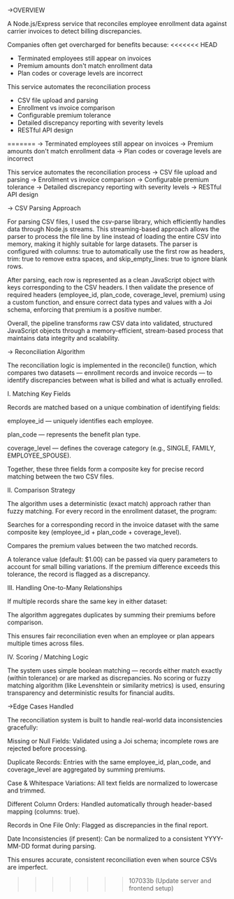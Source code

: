 
->OVERVIEW

A Node.js/Express service that reconciles employee enrollment data against carrier invoices to detect billing discrepancies.

Companies often get overcharged for benefits because:
<<<<<<< HEAD
- Terminated employees still appear on invoices
- Premium amounts don't match enrollment data
- Plan codes or coverage levels are incorrect

This service automates the reconciliation process
- CSV file upload and parsing
- Enrollment vs invoice comparison
- Configurable premium tolerance
- Detailed discrepancy reporting with severity levels
- RESTful API design



=======
-> Terminated employees still appear on invoices
-> Premium amounts don't match enrollment data
-> Plan codes or coverage levels are incorrect

This service automates the reconciliation process
-> CSV file upload and parsing
-> Enrollment vs invoice comparison
-> Configurable premium tolerance
-> Detailed discrepancy reporting with severity levels
-> RESTful API design


-> CSV Parsing Approach

For parsing CSV files, I used the csv-parse library, which efficiently handles data through Node.js streams. This streaming-based approach allows the parser to process the file line by line instead of loading the entire CSV into memory, making it highly suitable for large datasets. The parser is configured with columns: true to automatically use the first row as headers, trim: true to remove extra spaces, and skip_empty_lines: true to ignore blank rows.

After parsing, each row is represented as a clean JavaScript object with keys corresponding to the CSV headers. I then validate the presence of required headers (employee_id, plan_code, coverage_level, premium) using a custom function, and ensure correct data types and values with a Joi schema, enforcing that premium is a positive number.

Overall, the pipeline transforms raw CSV data into validated, structured JavaScript objects through a memory-efficient, stream-based process that maintains data integrity and scalability.



-> Reconciliation Algorithm

The reconciliation logic is implemented in the reconcile() function, which compares two datasets — enrollment records and invoice records — to identify discrepancies between what is billed and what is actually enrolled.


I. Matching Key Fields

Records are matched based on a unique combination of identifying fields:

employee_id — uniquely identifies each employee.

plan_code — represents the benefit plan type.

coverage_level — defines the coverage category (e.g., SINGLE, FAMILY, EMPLOYEE_SPOUSE).

Together, these three fields form a composite key for precise record matching between the two CSV files.


II. Comparison Strategy

The algorithm uses a deterministic (exact match) approach rather than fuzzy matching.
For every record in the enrollment dataset, the program:

Searches for a corresponding record in the invoice dataset with the same composite key (employee_id + plan_code + coverage_level).

Compares the premium values between the two matched records.

A tolerance value (default: $1.00) can be passed via query parameters to account for small billing variations.
If the premium difference exceeds this tolerance, the record is flagged as a discrepancy.


III. Handling One-to-Many Relationships

If multiple records share the same key in either dataset:

The algorithm aggregates duplicates by summing their premiums before comparison.

This ensures fair reconciliation even when an employee or plan appears multiple times across files.


IV. Scoring / Matching Logic

The system uses simple boolean matching — records either match exactly (within tolerance) or are marked as discrepancies.
No scoring or fuzzy matching algorithm (like Levenshtein or similarity metrics) is used, ensuring transparency and deterministic results for financial audits.


->Edge Cases Handled

The reconciliation system is built to handle real-world data inconsistencies gracefully:

Missing or Null Fields: Validated using a Joi schema; incomplete rows are rejected before processing.

Duplicate Records: Entries with the same employee_id, plan_code, and coverage_level are aggregated by summing premiums.

Case & Whitespace Variations: All text fields are normalized to lowercase and trimmed.

Different Column Orders: Handled automatically through header-based mapping (columns: true).

Records in One File Only: Flagged as discrepancies in the final report.

Date Inconsistencies (if present): Can be normalized to a consistent YYYY-MM-DD format during parsing.

This ensures accurate, consistent reconciliation even when source CSVs are imperfect.
>>>>>>> 107033b (Update server and frontend setup)
